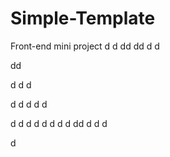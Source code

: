 # Simple-Template
Front-end mini project
d
d
dd
dd
d
d

dd

d
d
d


d
d
d
d
d

d
d
d
d
d
d
d
d
dd
d
d
d

d